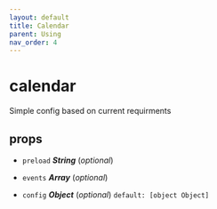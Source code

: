 ```yaml
---
layout: default
title: Calendar
parent: Using
nav_order: 4
---
```


# calendar 

Simple config based on current requirments 

## props 

- `preload` ***String*** (*optional*) 

- `events` ***Array*** (*optional*) 

- `config` ***Object*** (*optional*) `default: [object Object]` 

